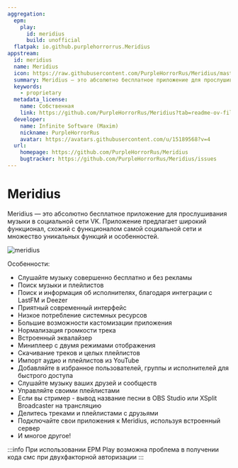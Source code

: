 ```yaml
---
aggregation:
  epm:
    play:
      id: meridius
      build: unofficial
  flatpak: io.github.purplehorrorrus.Meridius
appstream:
  id: meridius
  name: Meridius
  icon: https://raw.githubusercontent.com/PurpleHorrorRus/Meridius/master/128x128.png
  summary: Meridius — это абсолютно бесплатное приложение для прослушивания музыки в социальной сети VK
  keywords:
    - proprietary
  metadata_license:
    name: Собственная
    link: https://github.com/PurpleHorrorRus/Meridius?tab=readme-ov-file#-пользовательское-соглашение
  developer:
    name: Infinite Software (Maxim)
    nickname: PurpleHorrorRus
    avatar: https://avatars.githubusercontent.com/u/15189568?v=4
  url:
    homepage: https://github.com/PurpleHorrorRus/Meridius
    bugtracker: https://github.com/PurpleHorrorRus/Meridius/issues
---
```


# Meridius

Meridius — это абсолютно бесплатное приложение для прослушивания музыки в социальной сети VK. Приложение предлагает широкий функционал, схожий с функционалом самой социальной сети и множество уникальных функций и особенностей.

![meridius](https://github.com/PurpleHorrorRus/Meridius/raw/master/screenshots/0.png)

Особенности:

- Слушайте музыку совершенно бесплатно и без рекламы
- Поиск музыки и плейлистов
- Поиск и информация об исполнителях, благодаря интеграции с LastFM и Deezer
- Приятный современный интерфейс
- Низкое потребление системных ресурсов
- Большие возможности кастомизации приложения
- Нормализация громкости трека
- Встроенный эквалайзер
- Миниплеер с двумя режимами отображения
- Скачивание треков и целых плейлистов
- Импорт аудио и плейлистов из YouTube
- Добавляйте в избранное пользователей, группы и исполнителей для быстрого доступа
- Слушайте музыку ваших друзей и сообществ
- Управляйте своими плейлистами
- Если вы стример - вывод название песни в OBS Studio или XSplit Broadcaster на трансляцию
- Делитесь треками и плейлистами с друзьями
- Подключайте свои приложения к Meridius, используя встроенный сервер
- И многое другое!

<!--@include: @apps/.parts/install/content-flatpak.md-->

<!--@include: @apps/.parts/install/content-epm-play.md-->

:::info
При использовании EPM Play возможна проблема в получении кода смс при двухфакторной авторизации
:::
